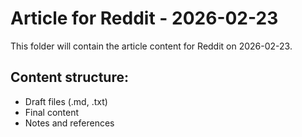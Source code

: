 # Article for Reddit - 2026-02-23

This folder will contain the article content for Reddit on 2026-02-23.

## Content structure:
- Draft files (.md, .txt)
- Final content
- Notes and references
